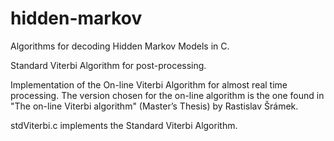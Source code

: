 # hidden-markov
Algorithms for decoding Hidden Markov Models in C.

Standard Viterbi Algorithm for post-processing.

Implementation of the On-line Viterbi Algorithm for almost real time processing.
The version chosen for the on-line algorithm is the one found in "The on-line Viterbi algorithm" (Master’s Thesis) by 
Rastislav Šrámek.

stdViterbi.c implements the Standard Viterbi Algorithm.
